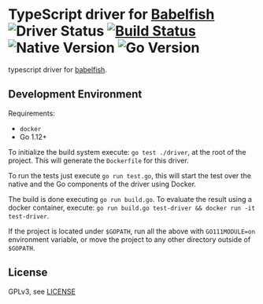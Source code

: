 # TypeScript driver for [Babelfish](https://github.com/bblfsh/bblfshd) ![Driver Status](https://img.shields.io/badge/status-alpha-db975c.svg) [![Build Status](https://travis-ci.org/bblfsh/typescript-driver.svg?branch=master)](https://travis-ci.org/bblfsh/typescript-driver) ![Native Version](https://img.shields.io/badge/typescript%20version-2.2.1-aa93ea.svg) ![Go Version](https://img.shields.io/badge/go%20version-1.12-63afbf.svg)

typescript driver for [babelfish](https://github.com/bblfsh/server).


Development Environment
-----------------------

Requirements:
- `docker`
- Go 1.12+

To initialize the build system execute: `go test ./driver`, at the root of the project. This will generate the `Dockerfile` for this driver.

To run the tests just execute `go run test.go`, this will start the test over the native and the Go components of the driver using Docker.

The build is done executing `go run build.go`. To evaluate the result using a docker container, execute:
`go run build.go test-driver && docker run -it test-driver`.

If the project is located under `$GOPATH`, run all the above with `GO111MODULE=on` environment variable,
or move the project to any other directory outside of `$GOPATH`.

License
-------

GPLv3, see [LICENSE](LICENSE)



